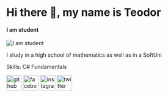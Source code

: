 # Hi there 👋, my name is Teodor
#### I am student
![I am student](https://arturssmirnovs.github.io/github-profile-readme-generator/images/banner.png)

I study in a high school of mathematics as well as in a SoftUni


Skills: C# Fundamentals



[<img src='https://cdn.jsdelivr.net/npm/simple-icons@3.0.1/icons/github.svg' alt='github' height='40'>](https://github.com/TedKazakov)  [<img src='https://cdn.jsdelivr.net/npm/simple-icons@3.0.1/icons/facebook.svg' alt='facebook' height='40'>](https://www.facebook.com/TkKazakov)  [<img src='https://cdn.jsdelivr.net/npm/simple-icons@3.0.1/icons/instagram.svg' alt='instagram' height='40'>](https://www.instagram.com/insta.kazakov/)  [<img src='https://cdn.jsdelivr.net/npm/simple-icons@3.0.1/icons/twitter.svg' alt='twitter' height='40'>](https://twitter.com/TeodorKazakov5)  

